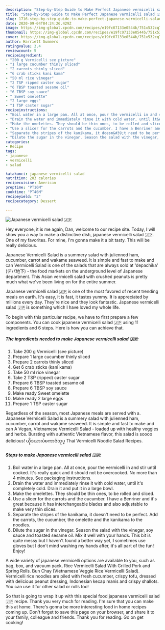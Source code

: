 ```yaml
---
description: "Step-by-Step Guide to Make Perfect Japanese vermicelli salad 🇯🇵"
title: "Step-by-Step Guide to Make Perfect Japanese vermicelli salad 🇯🇵"
slug: 1716-step-by-step-guide-to-make-perfect-japanese-vermicelli-salad
date: 2020-09-04T04:24:26.429Z
image: https://img-global.cpcdn.com/recipes/e19fc07133e0544b/751x532cq70/japanese-vermicelli-salad-🇯🇵-recipe-main-photo.jpg
thumbnail: https://img-global.cpcdn.com/recipes/e19fc07133e0544b/751x532cq70/japanese-vermicelli-salad-🇯🇵-recipe-main-photo.jpg
cover: https://img-global.cpcdn.com/recipes/e19fc07133e0544b/751x532cq70/japanese-vermicelli-salad-🇯🇵-recipe-main-photo.jpg
author: Harriett Summers
ratingvalue: 3.4
reviewcount: 5
recipeingredient:
- "200 g Vermicelli see picture"
- "1 large cucumber thinly sliced"
- "2 carrots thinly sliced"
- "6 crab sticks kani kama"
- "50 ml rice vinegar"
- "2 TSP ripped caster sugar"
- "6 TBSP toasted sesame oil"
- "6 TBSP soy sauce"
- " Sweet omelette"
- "2 large eggs"
- "1 TSP caster sugar"
recipeinstructions:
- "Boil water in a large pan. All at once, pour the vermicelli in and stir until cooked. It&#39;s really quick and it should not be overcooked. No more than 4 minutes. See packaging instructions."
- "Drain the water and immediately rinse it with cold water, until it&#39;s completely cold. Drain it and put it in a large bowl."
- "Make the omelettes. They should be thin ones, to be rolled and sliced."
- "Use a slicer for the carrots and the cucumber. I have a Benriner and it&#39;s great because it has interchangeable blades and also adjustable to make very thin slices."
- "Separate the stripes of the kanikama, it doesn&#39;t need to be perfect. Add the carrots, the cucumber, the omelette and the kanikama to the noodles."
- "Dilute the sugar in the vinegar. Season the salad with the vinegar, soy sauce and toasted sesame oil. Mix it well with your hands. This bit is quite messy but I haven&#39;t found a better way yet, I sometimes use gloves but I don&#39;t mind washing my hands after, it&#39;s all part of the fun! Enjoy!"
categories:
- Recipe
tags:
- japanese
- vermicelli
- salad

katakunci: japanese vermicelli salad 
nutrition: 203 calories
recipecuisine: American
preptime: "PT16M"
cooktime: "PT46M"
recipeyield: "2"
recipecategory: Dessert

---
```



![Japanese vermicelli salad 🇯🇵](https://img-global.cpcdn.com/recipes/e19fc07133e0544b/751x532cq70/japanese-vermicelli-salad-🇯🇵-recipe-main-photo.jpg)

Hey everyone, it is me again, Dan, welcome to our recipe site. Today, I will show you a way to make a distinctive dish, japanese vermicelli salad 🇯🇵. One of my favorites. For mine, I'm gonna make it a bit tasty. This will be really delicious.

Japanese Vermicelli Salad is a summery salad with julienned ham, cucumber, carrot and wakame seaweed. It is simple and fast to make and can Vermicelli Salad is one of the salads that are always sold at &#39;depachika&#39; (デパ地下) - the food markets on the underground level of Japanese department. This Asian vermicelli salad with crushed peanuts is pretty much what we&#39;ve been living on for the entire summer.

Japanese vermicelli salad 🇯🇵 is one of the most favored of recent trending meals on earth. It's easy, it is fast, it tastes yummy. It is appreciated by millions every day. They're nice and they look fantastic. Japanese vermicelli salad 🇯🇵 is something which I have loved my whole life.


To begin with this particular recipe, we have to first prepare a few components. You can cook japanese vermicelli salad 🇯🇵 using 11 ingredients and 6 steps. Here is how you can achieve that.

<!--inarticleads1-->

##### The ingredients needed to make Japanese vermicelli salad 🇯🇵:

1. Take 200 g Vermicelli (see picture)
1. Prepare 1 large cucumber thinly sliced
1. Prepare 2 carrots thinly sliced
1. Get 6 crab sticks (kani kama)
1. Take 50 ml rice vinegar
1. Take 2 TSP (ripped) caster sugar
1. Prepare 6 TBSP toasted sesame oil
1. Prepare 6 TBSP soy sauce
1. Make ready  Sweet omelette
1. Make ready 2 large eggs
1. Prepare 1 TSP caster sugar


Regardless of the season, most Japanese meals are served with a. Japanese Vermicelli Salad is a summery salad with julienned ham, cucumber, carrot and wakame seaweed. It is simple and fast to make and can A Vegan, Vietnamese Vermicelli Salad - loaded up with healthy veggies and herbs. Bursting with authentic Vietnamese flavor, this salad is soooo delicious! ယိုဒယားပဲၿကာဇံသုပ္ Thai Vermicelli Noodle Salad Recipes. 

<!--inarticleads2-->

##### Steps to make Japanese vermicelli salad 🇯🇵:

1. Boil water in a large pan. All at once, pour the vermicelli in and stir until cooked. It&#39;s really quick and it should not be overcooked. No more than 4 minutes. See packaging instructions.
1. Drain the water and immediately rinse it with cold water, until it&#39;s completely cold. Drain it and put it in a large bowl.
1. Make the omelettes. They should be thin ones, to be rolled and sliced.
1. Use a slicer for the carrots and the cucumber. I have a Benriner and it&#39;s great because it has interchangeable blades and also adjustable to make very thin slices.
1. Separate the stripes of the kanikama, it doesn&#39;t need to be perfect. Add the carrots, the cucumber, the omelette and the kanikama to the noodles.
1. Dilute the sugar in the vinegar. Season the salad with the vinegar, soy sauce and toasted sesame oil. Mix it well with your hands. This bit is quite messy but I haven&#39;t found a better way yet, I sometimes use gloves but I don&#39;t mind washing my hands after, it&#39;s all part of the fun! Enjoy!


A wide variety of japanese vermicelli options are available to you, such as bag, box, and vacuum pack. Rice Vermicelli Salad With Grilled Pork and Spring Rolls. Bun Chay (Vietnamese Veggie Rice Vermicelli Salad). Vermicelli rice noodles are piled with fresh cucumber, crispy tofu, dressed with delicious peanut dressing, Indonesian kecap manis and crispy shallots. You can use it for other salad or rolls too! 

So that is going to wrap it up with this special food japanese vermicelli salad 🇯🇵 recipe. Thank you very much for reading. I'm sure that you can make this at home. There's gonna be more interesting food in home recipes coming up. Don't forget to save this page on your browser, and share it to your family, colleague and friends. Thank you for reading. Go on get cooking!
